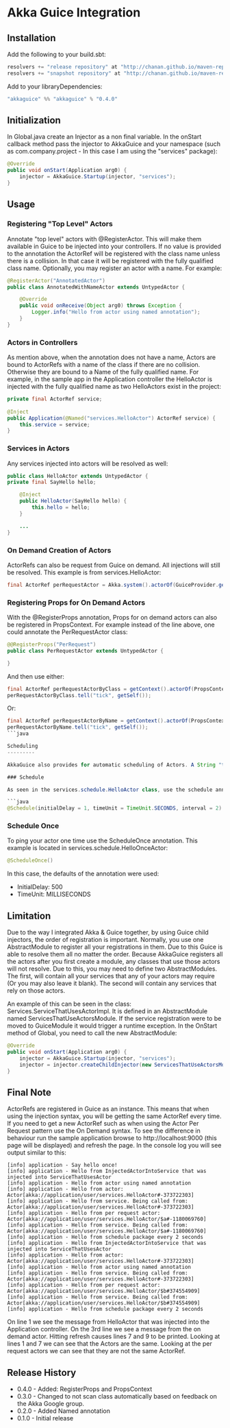 Akka Guice Integration
=======================

Installation
------------

Add the following to your build.sbt:

```java
resolvers += "release repository" at "http://chanan.github.io/maven-repo/releases/"
resolvers += "snapshot repository" at "http://chanan.github.io/maven-repo/snapshots/"
```

Add to your libraryDependencies:

```java
"akkaguice" %% "akkaguice" % "0.4.0"
```

Initialization
--------------

In Global.java create an Injector as a non final variable. In the onStart callback method pass the injector to AkkaGuice and your namespace (such as com.company.project - In this case I am using the "services" package):

```java
@Override
public void onStart(Application arg0) {
 	injector = AkkaGuice.Startup(injector, "services");
}
```

Usage
-----

### Registering "Top Level" Actors

Annotate "top level" actors with @RegisterActor. This will make them available in Guice to be injected into your controllers.
If no value is provided to the annotation the ActorRef will be registered with the class name unless there is a collision. 
In that case it will be registered with the fully qualified class name. Optionally, you may register an actor with a name.
For example:

```java
@RegisterActor("AnnotatedActor")
public class AnnotatedWithNameActor extends UntypedActor {

	@Override
	public void onReceive(Object arg0) throws Exception {
		Logger.info("Hello from actor using named annotation");
	}
}
```

### Actors in Controllers

As mention above, when the annotation does not have a name, Actors are bound to ActorRefs with a name of the class 
if there are no collision. Otherwise they are bound to a Name of the fully qualified name. 
For example, in the sample app in the Application controller the HelloActor is injected with the fully qualified 
name as two HelloActors exist in the project:

```java
private final ActorRef service;
	
@Inject
public Application(@Named("services.HelloActor") ActorRef service) {
	this.service = service;
}
```

### Services in Actors

Any services injected into actors will be resolved as well:

```java
public class HelloActor extends UntypedActor {
private final SayHello hello;

	@Inject
 	public HelloActor(SayHello hello) {
		this.hello = hello;
 	}

	...
}
```

### On Demand Creation of Actors

ActorRefs can also be request from Guice on demand. All injections will still be resolved. This example is from services.HelloActor:

```java
final ActorRef perRequestActor = Akka.system().actorOf(GuiceProvider.get(Akka.system()).props(PerRequestActor.class));
```

### Registering Props for On Demand Actors

With the @RegisterProps annotation, Props for on demand actors can also be registered in PropsContext. For example instead of the line above, one could annotate the PerRequestActor class:

```java
@@RegisterProps("PerRequest")
public class PerRequestActor extends UntypedActor {

}
```

And then use either:

```java
final ActorRef perRequestActorByClass = getContext().actorOf(PropsContext.get(PerRequestActor.class));
perRequestActorByClass.tell("tick", getSelf());
```

Or:

```java
final ActorRef perRequestActorByName = getContext().actorOf(PropsContext.get("PerRequest"));
perRequestActorByName.tell("tick", getSelf());
```java

Scheduling
---------

AkkaGuice also provides for automatic scheduling of Actors. A String "tick" will be sent to the Actor on the schedule set by the annotation. 

### Schedule

As seen in the services.schedule.HelloActor class, use the schedule annotation to periodically ping your actor:

```java
@Schedule(initialDelay = 1, timeUnit = TimeUnit.SECONDS, interval = 2)
```

### Schedule Once

To ping your actor one time use the ScheduleOnce annotation. This example is located in services.schedule.HelloOnceActor:

```java
@ScheduleOnce()
```

In this case, the defaults of the annotation were used:

* InitialDelay: 500
* TimeUnit: MILLISECONDS

Limitation
----------

Due to the way I integrated Akka & Guice together, by using Guice child injectors, the order of registration is important.
Normally, you use one AbstractModule to register all your registrations in them. Due to this Guice is able to resolve them all
no matter the order. Because AkkaGuice registers all the actors after you first create a module, any classes that use those actors
will not resolve. Due to this, you may need to define two AbstractModules. The first, will contain all your services that any
of your actors may require (Or you may also leave it blank). The second will contain any services that rely on those actors.

An example of this can be seen in the class: Services.ServiceThatUsesActorImpl. It is defined in an AbstractModule named
ServicesThatUseActorsModule. If the service registration were to be moved to GuiceModule it would trigger a runtime exception.
In the OnStart method of Global, you need to call the new AbstractModule:

```java
@Override
public void onStart(Application arg0) {
	injector = AkkaGuice.Startup(injector, "services");
	injector = injector.createChildInjector(new ServicesThatUseActorsModule());
}
```

Final Note
----------

ActorRefs are registered in Guice as an instance. This means that when using the injection syntax, you will be getting the same ActorRef every time. If you need to get a new ActorRef such as when using the Actor Per Request pattern use the On Demand syntax. To see the difference in behaviour run the sample application browse to http://localhost:9000 (this page will be displayed) and refresh the page. In the console log you will see output similar to this:

```
[info] application - Say hello once!
[info] application - Hello from InjectedActorIntoService that was injected into ServiceThatUsesActor
[info] application - Hello from actor using named annotation
[info] application - Hello from actor: Actor[akka://application/user/services.HelloActor#-373722303]
[info] application - Hello from service. Being called from: Actor[akka://application/user/services.HelloActor#-373722303]
[info] application - Hello from per request actor: Actor[akka://application/user/services.HelloActor/$a#-1180069760]
[info] application - Hello from service. Being called from: Actor[akka://application/user/services.HelloActor/$a#-1180069760]
[info] application - Hello from schedule package every 2 seconds
[info] application - Hello from InjectedActorIntoService that was injected into ServiceThatUsesActor
[info] application - Hello from actor: Actor[akka://application/user/services.HelloActor#-373722303]
[info] application - Hello from actor using named annotation
[info] application - Hello from service. Being called from: Actor[akka://application/user/services.HelloActor#-373722303]
[info] application - Hello from per request actor: Actor[akka://application/user/services.HelloActor/$b#374554909]
[info] application - Hello from service. Being called from: Actor[akka://application/user/services.HelloActor/$b#374554909]
[info] application - Hello from schedule package every 2 seconds
```

On line 1 we see the message from HelloActor that was injected into the Application controller. On the 3rd line we see a message from the on demand actor. Hitting refresh causes lines 7 and 9 to be printed. Looking at lines 1 and 7 we can see that the Actors are the same. Looking at the per request actors we can see that they are not the same ActorRef. 

Release History
---------------

* 0.4.0 - Added: RegisterProps and PropsContext
* 0.3.0 - Changed to not scan class automatically based on feedback on the Akka Google group.
* 0.2.0 - Added Named annotation
* 0.1.0 - Initial release
